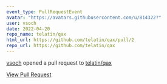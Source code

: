 ```yaml
---
event_type: PullRequestEvent
avatar: "https://avatars.githubusercontent.com/u/814322?"
user: vsoch
date: 2022-04-20
repo_name: telatin/qax
html_url: https://github.com/telatin/qax/pull/2
repo_url: https://github.com/telatin/qax
---
```


<a href='https://github.com/vsoch' target='_blank'>vsoch</a> opened a pull request to <a href='https://github.com/telatin/qax' target='_blank'>telatin/qax</a>

<a href='https://github.com/telatin/qax/pull/2' target='_blank'>View Pull Request</a>